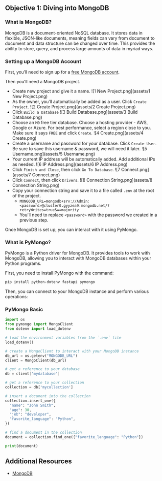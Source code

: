 ## Objective 1: Diving into MongoDB

### What is MongoDB?

MongoDB is a document-oriented NoSQL database. It stores data in flexible, JSON-like documents, meaning fields can vary from document to document and data structure can be changed over time. This provides the ability to store, query, and process large amounts of data in myriad ways.

### Setting up a MongoDB Account

First, you'll need to sign up for a [free MongoDB account](https://www.mongodb.com/).

Then you'll need a MongoDB project.

- Create new project and give it a name.
![1 New Project.png](assets/1 New Project.png)
- As the owner, you'll automatically be added as a user. Click `Create Project`.
![2 Create Project.png](assets/2 Create Project.png)
- Click `Build a Database`
![3 Build Database.png](assets/3 Build Database.png)
- Choose an `M0` free tier database. Choose a hosting provider - AWS, Google or Azure. For best performance, select a region close to you. Make sure it says `FREE` and click `Create`.
![4 Create.png](assets/4 Create.png)
- Create a username and password for your database. Click `Create User`. Be sure to save this username & password, we will need it later.
![5 Username.png](assets/5 Username.png)
- Your current IP address will be automatically added. Add additional IPs as needed.
![6 IP Address.png](assets/6 IP Address.png)
- Click `Finish and Close`, then click `Go To Database`.
![7 Connect.png](assets/7 Connect.png)
- Click `Connect`, then click `Drivers`.
![8 Connection String.png](assets/8 Connection String.png)
- Copy your connection string and save it to a file called `.env` at the root of the project.
  - ```MONGODB_URL=mongodb+srv://Admin:<password>@cluster0.gyyzea9.mongodb.net/?retryWrites=true&w=majority```
  - You'll need to replace `<password>` with the password we created in a previous step.

Once MongoDB is set up, you can interact with it using PyMongo.

### What is PyMongo?

PyMongo is a Python driver for MongoDB. It provides tools to work with MongoDB, allowing you to interact with MongoDB databases within your Python programs.

First, you need to install PyMongo with the command:

```bash
pip install python-dotenv fastapi pymongo
```

Then, you can connect to your MongoDB instance and perform various operations:

### PyMongo Basic

```python
import os
from pymongo import MongoClient
from dotenv import load_dotenv

# load the environment variables from the `.env` file
load_dotenv()

# create a MongoClient to interact with your MongoDB instance
db_url = os.getenv("MONGODB_URL")
client = MongoClient(db_url)

# get a reference to your database
db = client['mydatabase']

# get a reference to your collection
collection = db['mycollection']

# insert a document into the collection
collection.insert_one({
  "name": "John Smith", 
  "age": 30, 
  "job": "developer",
  "favorite_language": "Python",
})

# find a document in the collection
document = collection.find_one({"favorite_language": "Python"})

print(document)

```

## Additional Resources
- [MongoDB](https://www.mongodb.com)
